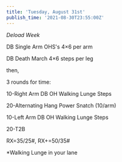 ```yaml
---
title: 'Tuesday, August 31st'
publish_time: '2021-08-30T23:55:00Z'
---
```


*Deload Week*

DB Single Arm OHS's 4×6 per arm

DB Death March 4×6 steps per leg

then,

3 rounds for time:

10-Right Arm DB OH Walking Lunge Steps

20-Alternating Hang Power Snatch (10/arm)

10-Left Arm DB OH Walking Lunge Steps

20-T2B

RX=35/25\#, RX+=50/35\#

\*Walking Lunge in your lane
